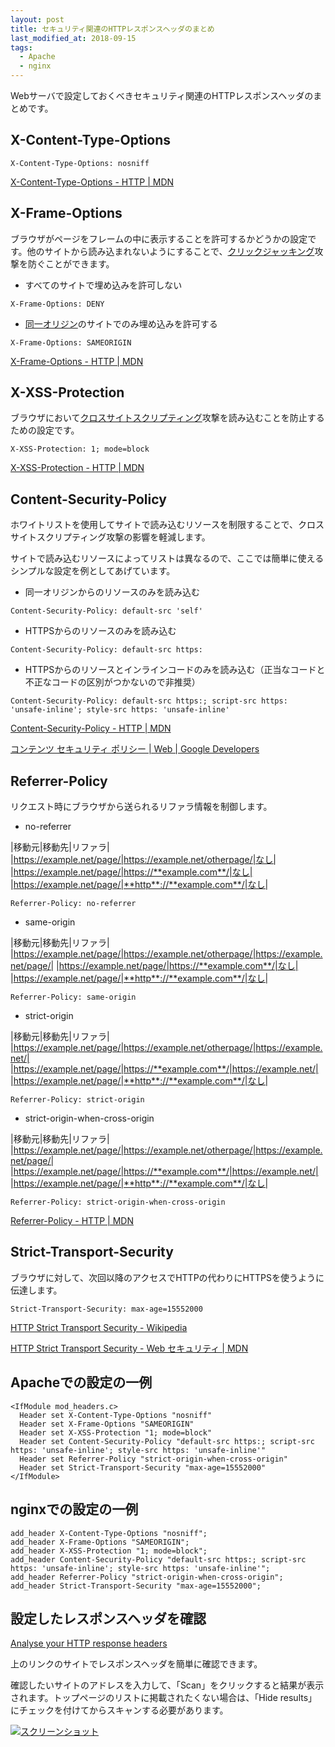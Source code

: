 ```yaml
---
layout: post
title: セキュリティ関連のHTTPレスポンスヘッダのまとめ
last_modified_at: 2018-09-15
tags:
  - Apache
  - nginx
---
```


Webサーバで設定しておくべきセキュリティ関連のHTTPレスポンスヘッダのまとめです。

## X-Content-Type-Options

```
X-Content-Type-Options: nosniff
```

[X-Content-Type-Options - HTTP \| MDN](https://developer.mozilla.org/ja/docs/Web/HTTP/Headers/X-Content-Type-Options)

## X-Frame-Options

ブラウザがページをフレームの中に表示することを許可するかどうかの設定です。他のサイトから読み込まれないようにすることで、[クリックジャッキング](https://ja.wikipedia.org/wiki/%E3%82%AF%E3%83%AA%E3%83%83%E3%82%AF%E3%82%B8%E3%83%A3%E3%83%83%E3%82%AD%E3%83%B3%E3%82%B0)攻撃を防ぐことができます。

* すべてのサイトで埋め込みを許可しない

```
X-Frame-Options: DENY
```

* [同一オリジン](https://developer.mozilla.org/ja/docs/Web/Security/Same-origin_policy)のサイトでのみ埋め込みを許可する

```
X-Frame-Options: SAMEORIGIN
```

[X-Frame-Options - HTTP \| MDN](https://developer.mozilla.org/ja/docs/Web/HTTP/X-Frame-Options)

## X-XSS-Protection

ブラウザにおいて[クロスサイトスクリプティング](https://ja.wikipedia.org/wiki/%E3%82%AF%E3%83%AD%E3%82%B9%E3%82%B5%E3%82%A4%E3%83%88%E3%82%B9%E3%82%AF%E3%83%AA%E3%83%97%E3%83%86%E3%82%A3%E3%83%B3%E3%82%B0)攻撃を読み込むことを防止するための設定です。

```
X-XSS-Protection: 1; mode=block
```

[X-XSS-Protection - HTTP \| MDN](https://developer.mozilla.org/ja/docs/Web/HTTP/Headers/X-XSS-Protection)

## Content-Security-Policy

ホワイトリストを使用してサイトで読み込むリソースを制限することで、クロスサイトスクリプティング攻撃の影響を軽減します。

サイトで読み込むリソースによってリストは異なるので、ここでは簡単に使えるシンプルな設定を例としてあげています。

* 同一オリジンからのリソースのみを読み込む

```
Content-Security-Policy: default-src 'self'
```

* HTTPSからのリソースのみを読み込む

```
Content-Security-Policy: default-src https:
```

* HTTPSからのリソースとインラインコードのみを読み込む（正当なコードと不正なコードの区別がつかないので非推奨）

```
Content-Security-Policy: default-src https:; script-src https: 'unsafe-inline'; style-src https: 'unsafe-inline'
```

[Content-Security-Policy - HTTP \| MDN](https://developer.mozilla.org/ja/docs/Web/HTTP/Headers/Content-Security-Policy)

[コンテンツ セキュリティ ポリシー \| Web \| Google Developers](https://developers.google.com/web/fundamentals/security/csp/)

## Referrer-Policy

リクエスト時にブラウザから送られるリファラ情報を制御します。

* no-referrer

|移動元|移動先|リファラ|
|https://example.net/page/|https://example.net/otherpage/|なし|
|https://example.net/page/|https://**example.com**/|なし|
|https://example.net/page/|**http**://**example.com**/|なし|

```
Referrer-Policy: no-referrer
```

* same-origin

|移動元|移動先|リファラ|
|https://example.net/page/|https://example.net/otherpage/|https://example.net/page/|
|https://example.net/page/|https://**example.com**/|なし|
|https://example.net/page/|**http**://**example.com**/|なし|

```
Referrer-Policy: same-origin
```

* strict-origin

|移動元|移動先|リファラ|
|https://example.net/page/|https://example.net/otherpage/|https://example.net/|
|https://example.net/page/|https://**example.com**/|https://example.net/|
|https://example.net/page/|**http**://**example.com**/|なし|

```
Referrer-Policy: strict-origin
```

* strict-origin-when-cross-origin

|移動元|移動先|リファラ|
|https://example.net/page/|https://example.net/otherpage/|https://example.net/page/|
|https://example.net/page/|https://**example.com**/|https://example.net/|
|https://example.net/page/|**http**://**example.com**/|なし|

```
Referrer-Policy: strict-origin-when-cross-origin
```

[Referrer-Policy - HTTP \| MDN](https://developer.mozilla.org/ja/docs/Web/HTTP/Headers/Referrer-Policy)

## Strict-Transport-Security

ブラウザに対して、次回以降のアクセスでHTTPの代わりにHTTPSを使うように伝達します。

```
Strict-Transport-Security: max-age=15552000
```

[HTTP Strict Transport Security - Wikipedia](https://ja.wikipedia.org/wiki/HTTP_Strict_Transport_Security)

[HTTP Strict Transport Security - Web セキュリティ \| MDN](https://developer.mozilla.org/ja/docs/Web/Security/HTTP_Strict_Transport_Security)

## Apacheでの設定の一例

```
<IfModule mod_headers.c>
  Header set X-Content-Type-Options "nosniff"
  Header set X-Frame-Options "SAMEORIGIN"
  Header set X-XSS-Protection "1; mode=block"
  Header set Content-Security-Policy "default-src https:; script-src https: 'unsafe-inline'; style-src https: 'unsafe-inline'"
  Header set Referrer-Policy "strict-origin-when-cross-origin"
  Header set Strict-Transport-Security "max-age=15552000"
</IfModule>
```

## nginxでの設定の一例

```
add_header X-Content-Type-Options "nosniff";
add_header X-Frame-Options "SAMEORIGIN";
add_header X-XSS-Protection "1; mode=block";
add_header Content-Security-Policy "default-src https:; script-src https: 'unsafe-inline'; style-src https: 'unsafe-inline'";
add_header Referrer-Policy "strict-origin-when-cross-origin";
add_header Strict-Transport-Security "max-age=15552000";
```

## 設定したレスポンスヘッダを確認

[Analyse your HTTP response headers](https://securityheaders.com/)

上のリンクのサイトでレスポンスヘッダを簡単に確認できます。

確認したいサイトのアドレスを入力して、「Scan」をクリックすると結果が表示されます。トップページのリストに掲載されたくない場合は、「Hide results」にチェックを付けてからスキャンする必要があります。

[![スクリーンショット](/images/0844245a95af9b3810a0501f167c5b44.png)](/images/0844245a95af9b3810a0501f167c5b44.png)
